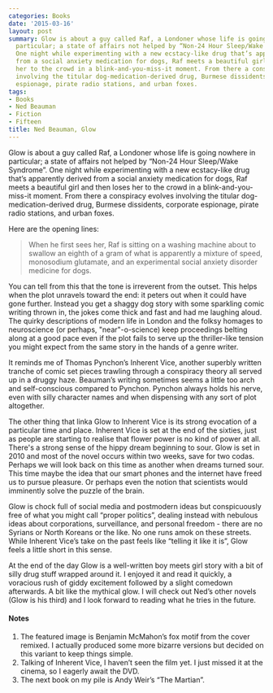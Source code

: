 ```yaml
---
categories: Books
date: '2015-03-16'
layout: post
summary: Glow is about a guy called Raf, a Londoner whose life is going nowhere in
  particular; a state of affairs not helped by “Non-24 Hour Sleep/Wake Syndrome”.
  One night while experimenting with a new ecstacy-like drug that’s apparently derived
  from a social anxiety medication for dogs, Raf meets a beautiful girl and then loses
  her to the crowd in a blink-and-you-miss-it moment. From there a conspiracy evolves
  involving the titular dog-medication-derived drug, Burmese dissidents, corporate
  espionage, pirate radio stations, and urban foxes.
tags:
- Books
- Ned Beauman
- Fiction
- Fifteen
title: Ned Beauman, Glow
---
```


Glow is about a guy called Raf, a Londoner whose life is going nowhere in particular; a state of affairs not helped by “Non-24 Hour Sleep/Wake Syndrome”. One night while experimenting with a new ecstacy-like drug that’s apparently derived from a social anxiety medication for dogs, Raf meets a beautiful girl and then loses her to the crowd in a blink-and-you-miss-it moment. From there a conspiracy evolves involving the titular dog-medication-derived drug, Burmese dissidents, corporate espionage, pirate radio stations, and urban foxes.

Here are the opening lines:

> When he first sees her, Raf is sitting on a washing machine about to swallow an eighth of a gram of what is apparently a mixture of speed, monosodium glutamate, and an experimental social anxiety disorder medicine for dogs.

You can tell from this that the tone is irreverent from the outset. This helps when the plot unravels toward the end: it peters out when it could have gone further. Instead you get a shaggy dog story with some sparkling comic writing thrown in, the jokes come thick and fast and had me laughing aloud. The quirky descriptions of modern life in London and the folksy homages to neuroscience (or perhaps, "near"-o-science) keep proceedings belting along at a good pace even if the plot fails to serve up the thriller-like tension you might expect from the same story in the hands of a genre writer. 

It reminds me of Thomas Pynchon’s Inherent Vice, another superbly written tranche of comic set pieces trawling through a conspiracy theory all served up in a druggy haze. Beauman’s writing sometimes seems a little too arch and self-conscious compared to Pynchon. Pynchon always holds his nerve, even with silly character names and when dispensing with any sort of plot altogether.

The other thing that linka Glow to Inherent Vice is its strong evocation of a particular time and place. Inherent Vice is set at the end of the sixties, just as people are starting to realise that flower power is no kind of power at all. There's a strong sense of the hippy dream beginning to sour. Glow is set in 2010 and most of the novel occurs within two weeks, save for two codas. Perhaps we will look back on this time as another when dreams turned sour. This time maybe the idea that our smart phones and the internet have freed us to pursue pleasure. Or perhaps even the notion that scientists would imminently solve the puzzle of the brain.

Glow is chock full of social media and postmodern ideas but conspicuously free of what you might call “proper politics”, dealing instead with nebulous ideas about corporations, surveillance, and personal freedom - there are no Syrians or North Koreans or the like. No one runs amok on these streets. While Inherent Vice’s take on the past feels like “telling it like it is”, Glow feels a little short in this sense. 

At the end of the day Glow is a well-written boy meets girl story with a bit of silly drug stuff wrapped around it. I enjoyed it and read it quickly, a voracious rush of giddy excitement followed by a slight comedown afterwards. A bit like the mythical glow. I will check out Ned’s other novels (Glow is his third) and I look forward to reading what he tries in the future.

#### Notes

1. The featured image is Benjamin McMahon’s fox motif from the cover remixed. I actually produced some more bizarre versions but decided on this variant to keep things simple.
2. Talking of Inherent Vice, I haven’t seen the film yet. I just missed it at the cinema, so I eagerly await the DVD.
3. The next book on my pile is Andy Weir’s “The Martian”.